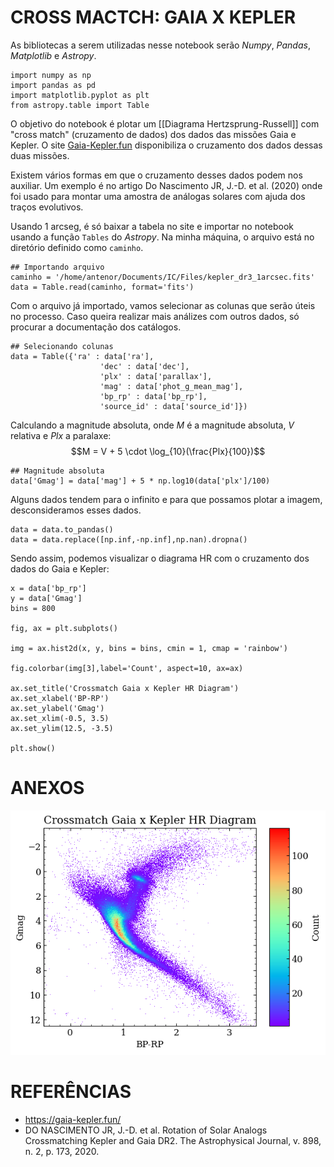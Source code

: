 # CROSS MACTCH: GAIA X KEPLER
As bibliotecas a serem utilizadas nesse notebook serão *Numpy*, *Pandas*, *Matplotlib* e *Astropy*.

```
import numpy as np
import pandas as pd
import matplotlib.pyplot as plt
from astropy.table import Table
```

O objetivo do notebook é plotar um [[Diagrama Hertzsprung-Russell]] com "cross match" (cruzamento de dados) dos dados das missões Gaia e Kepler. O site [Gaia-Kepler.fun](https://gaia-kepler.fun/) disponibiliza o cruzamento dos dados dessas duas missões. 

Existem vários formas em que o cruzamento desses dados podem nos auxiliar. Um exemplo é no artigo Do Nascimento JR, J.-D. et al. (2020) onde foi usado para montar uma amostra de análogas solares com ajuda dos traços evolutivos.

Usando 1 arcseg, é só baixar a tabela no site e importar no notebook usando a função ``Tables`` do *Astropy*. Na minha máquina, o arquivo está no diretório definido como ``caminho``. 
```
## Importando arquivo
caminho = '/home/antenor/Documents/IC/Files/kepler_dr3_1arcsec.fits'
data = Table.read(caminho, format='fits')
```

Com o arquivo já importado, vamos selecionar as colunas que serão úteis no processo. Caso queira realizar mais análizes com outros dados, só procurar a documentação dos catálogos.
```
## Selecionando colunas
data = Table({'ra' : data['ra'], 
                    'dec' : data['dec'], 
                    'plx' : data['parallax'],
                    'mag' : data['phot_g_mean_mag'], 
                    'bp_rp' : data['bp_rp'], 
                    'source_id' : data['source_id']})
```

Calculando a magnitude absoluta, onde $M$ é a magnitude absoluta, $V$ relativa e $Plx$ a paralaxe:
$$M = V + 5 \cdot \log_{10}(\frac{Plx}{100})$$
```
## Magnitude absoluta
data['Gmag'] = data['mag'] + 5 * np.log10(data['plx']/100)
```

Alguns dados tendem para o infinito e para que possamos plotar a imagem, desconsideramos esses dados.
```
data = data.to_pandas()
data = data.replace([np.inf,-np.inf],np.nan).dropna()
```

Sendo assim, podemos visualizar o diagrama HR com o cruzamento dos dados do Gaia e Kepler:
```
x = data['bp_rp']
y = data['Gmag']
bins = 800

fig, ax = plt.subplots()

img = ax.hist2d(x, y, bins = bins, cmin = 1, cmap = 'rainbow')

fig.colorbar(img[3],label='Count', aspect=10, ax=ax)

ax.set_title('Crossmatch Gaia x Kepler HR Diagram')
ax.set_xlabel('BP-RP')
ax.set_ylabel('Gmag')
ax.set_xlim(-0.5, 3.5)
ax.set_ylim(12.5, -3.5)

plt.show()
```

# ANEXOS
![File 1](../images/gaia_x_kepler.png)

# REFERÊNCIAS
- https://gaia-kepler.fun/
- DO NASCIMENTO JR, J.-D. et al. Rotation of Solar Analogs Crossmatching Kepler and Gaia DR2. The Astrophysical Journal, v. 898, n. 2, p. 173, 2020.
